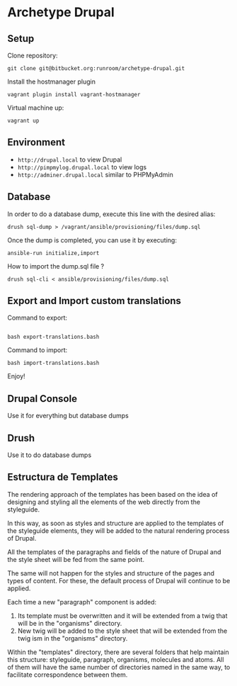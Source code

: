 # Archetype Drupal

## Setup

Clone repository:

    git clone git@bitbucket.org:runroom/archetype-drupal.git

Install the hostmanager plugin

    vagrant plugin install vagrant-hostmanager

Virtual machine up:

    vagrant up

## Environment

- `http://drupal.local` to view Drupal
- `http://pimpmylog.drupal.local` to view logs
- `http://adminer.drupal.local` similar to PHPMyAdmin

## Database

In order to do a database dump, execute this line with the desired alias:

```
drush sql-dump > /vagrant/ansible/provisioning/files/dump.sql
```

Once the dump is completed, you can use it by executing:

```
ansible-run initialize,import
```

How to import the dump.sql file ?

```
drush sql-cli < ansible/provisioning/files/dump.sql
```

## Export and Import custom translations

Command to export:
```

bash export-translations.bash
```

Command to import:
```
bash import-translations.bash
```

Enjoy!

## Drupal Console

Use it for everything but database dumps

## Drush

Use it to do database dumps

## Estructura de Templates

The rendering approach of the templates has been based on the idea of designing and styling all the elements of the web directly from the styleguide.

In this way, as soon as styles and structure are applied to the templates of the styleguide elements, they will be added to the natural rendering process of Drupal.

All the templates of the paragraphs and fields of the nature of Drupal and the style sheet will be fed from the same point.

The same will not happen for the styles and structure of the pages and types of content. For these, the default process of Drupal will continue to be applied.

Each time a new "paragraph" component is added:
1. Its template must be overwritten and it will be extended from a twig that will be in the "organisms" directory.
2. New twig will be added to the style sheet that will be extended from the twig ism in the "organisms" directory.

Within the "templates" directory, there are several folders that help maintain this structure: styleguide, paragraph, organisms, molecules and atoms. All of them will have the same number of directories named in the same way, to facilitate correspondence between them.